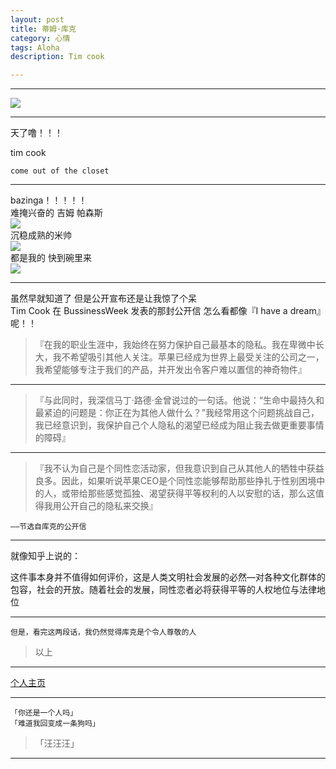 ```yaml
---
layout: post
title: 蒂姆·库克
category: 心情
tags: Aloha
description: Tim cook

---
```


-------

![](http://www.tu265.com/di-78ba8f8867e154c467753a314610c261.png)  

----------

天了噜！！！  

tim cook  

	come out of the closet

 <!-- more -->

----------------

bazinga！！！！！  
难掩兴奋的 吉姆 帕森斯  
![](http://www.tu265.com/di-11b610454874c904cabfc43efaa025a5.jpg)  
沉稳成熟的米帅  
![](http://www.tu265.com/di-b114575c06c9dff499d59c2fddb80289.jpg)  
都是我的 快到碗里来  
![](http://www.tu265.com/di-8b9f6de65cf58a7b2068f047c500df64.jpg)  

---------

虽然早就知道了 但是公开宣布还是让我惊了个呆  
Tim Cook 在 BussinessWeek 发表的那封公开信   怎么看都像『I have a dream』呢！！

>『在我的职业生涯中，我始终在努力保护自己最基本的隐私。我在卑微中长大，我不希望吸引其他人关注。苹果已经成为世界上最受关注的公司之一，我希望能够专注于我们的产品，并开发出令客户难以置信的神奇物件』  

---------

>『与此同时，我深信马丁·路德·金曾说过的一句话。他说：“生命中最持久和最紧迫的问题是：你正在为其他人做什么？”我经常用这个问题挑战自己，我已经意识到，我保护自己个人隐私的渴望已经成为阻止我去做更重要事情的障碍』  

---------

>『我不认为自己是个同性恋活动家，但我意识到自己从其他人的牺牲中获益良多。因此，如果听说苹果CEO是个同性恋能够帮助那些挣扎于性别困境中的人，或带给那些感觉孤独、渴望获得平等权利的人以安慰的话，那么这值得我用公开自己的隐私来交换』  

	——节选自库克的公开信  

-----------

就像知乎上说的：  

这件事本身并不值得如何评价，这是人类文明社会发展的必然—对各种文化群体的包容，社会的开放。随着社会的发展，同性恋者必将获得平等的人权地位与法律地位  

------

	但是，看完这两段话，我仍然觉得库克是个令人尊敬的人    

>以上  
	
--------------------

[个人主页](http://Ashtray.github.io)

----------

	「你还是一个人吗」
	「难道我回变成一条狗吗」  

>「汪汪汪」

-----------------
    
 
